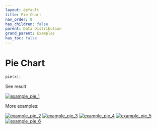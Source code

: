 ```yaml
---
layout: default
title: Pie Chart
nav_order: 8
has_children: false
parent: Data Distribution
grand_parent: Examples
has_toc: false
---
```

# Pie Chart

```cpp
pie(x);
```


See result

[![example_pie_1](https://github.com/alandefreitas/matplotplusplus/blob/master/docs/examples/data_distribution/pie/pie_1.svg)](https://github.com/alandefreitas/matplotplusplus/blob/master/examples/data_distribution/pie/pie_1.cpp)

More examples:
    
[![example_pie_2](https://github.com/alandefreitas/matplotplusplus/blob/master/docs/examples/data_distribution/pie/pie_2_thumb.png)](https://github.com/alandefreitas/matplotplusplus/blob/master/examples/data_distribution/pie/pie_2.cpp)  [![example_pie_3](https://github.com/alandefreitas/matplotplusplus/blob/master/docs/examples/data_distribution/pie/pie_3_thumb.png)](https://github.com/alandefreitas/matplotplusplus/blob/master/examples/data_distribution/pie/pie_3.cpp)  [![example_pie_4](https://github.com/alandefreitas/matplotplusplus/blob/master/docs/examples/data_distribution/pie/pie_4_thumb.png)](https://github.com/alandefreitas/matplotplusplus/blob/master/examples/data_distribution/pie/pie_4.cpp)  [![example_pie_5](https://github.com/alandefreitas/matplotplusplus/blob/master/docs/examples/data_distribution/pie/pie_5_thumb.png)](https://github.com/alandefreitas/matplotplusplus/blob/master/examples/data_distribution/pie/pie_5.cpp)  [![example_pie_6](https://github.com/alandefreitas/matplotplusplus/blob/master/docs/examples/data_distribution/pie/pie_6_thumb.png)](https://github.com/alandefreitas/matplotplusplus/blob/master/examples/data_distribution/pie/pie_6.cpp)
  





<!-- Generated with mdsplit: https://github.com/alandefreitas/mdsplit -->
